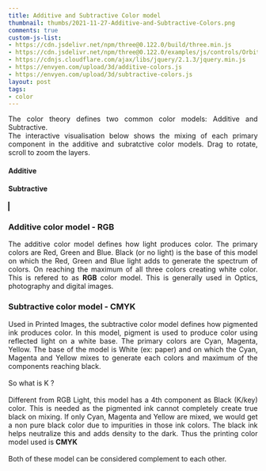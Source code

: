 ```yaml
---
title: Additive and Subtractive Color model
thumbnail: thumbs/2021-11-27-Additive-and-Subtractive-Colors.png
comments: true
custom-js-list:
- https://cdn.jsdelivr.net/npm/three@0.122.0/build/three.min.js
- https://cdn.jsdelivr.net/npm/three@0.122.0/examples/js/controls/OrbitControls.min.js
- https://cdnjs.cloudflare.com/ajax/libs/jquery/2.1.3/jquery.min.js
- https://envyen.com/upload/3d/additive-colors.js
- https://envyen.com/upload/3d/subtractive-colors.js
layout: post
tags:
- color
---
```


<p style='text-align: justify;'>
The color theory defines two common color models: Additive and Subtractive.  
<br/>
The interactive visualisation below shows the mixing of each primary component in the additive and subratctive color models. Drag to rotate, scroll to zoom the layers.
</p>

<h4> Additive </h4>
<canvas id="additive">  </canvas>
<h4> Subtractive </h4>
<canvas id="subtractive" style="border: 1px solid black; ">  </canvas>

<h3>Additive color model - RGB</h3>

<p style='text-align: justify;'>
The additive color model defines how light produces color. The primary colors are Red, Green and Blue. Black (or no light) is the base of this model on which the Red, Green and Blue light adds to generate the spectrum of colors. On reaching the maximum of all three colors creating white color. This is refered to as <b>RGB</b> color model. This is generally used in Optics, photography and digital images.
</p>

<h3>Subtractive color model - CMYK</h3>
<p style='text-align: justify;'>
Used in Printed Images, the subtractive color model defines how pigmented ink produces color. In this model, pigment is used to produce color using reflected light on a white base. The primary colors are Cyan, Magenta, Yellow. The base of the model is White (ex: paper) and on which the Cyan, Magenta and Yellow mixes to generate each colors and maximum of the components reaching black.
<br/><br/>
So what is K ?
<br/><br/>
Different from RGB Light, this model has a 4th component as Black (K/key) color. This is needed as the pigmented ink cannot completely create true black on mixing. If only Cyan, Magenta and Yellow are mixed, we would get a non pure black color due to impurities in those ink colors. The black ink helps neutralize this and adds density to the dark. Thus the printing color model used is <b>CMYK</b>
<br/><br/>
Both of these model can be considered complement to each other.
</p>
